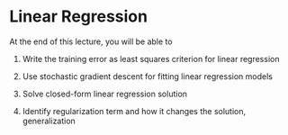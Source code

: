 # Linear Regression

At the end of this lecture, you will be able to

1. Write the training error as least squares criterion for linear regression

2. Use stochastic gradient descent for fitting linear regression models

3. Solve closed-form linear regression solution

4. Identify regularization term and how it changes the solution, generalization
